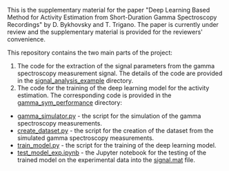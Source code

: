 This is the supplementary material for the paper "Deep Learning Based Method for Activity Estimation from Short-Duration Gamma Spectroscopy Recordings" by D. Bykhovsky and T. Trigano.
The paper is currently under review and the supplementary material is provided for the reviewers' convenience.

This repository contains the two main parts of the project:
1. The code for the extraction of the signal parameters from the gamma spectroscopy measurement signal. The details of the code are provided in the [signal_analysis_example](/signal_analysis_example) directory.
2. The code for the training of the deep learning model for the activity estimation. The corresponding code is provided in the [gamma_sym_performance](/gamma_sym_performance) directory:
* [gamma_simulator.py](/gamma_sym_performance/gamma_simulator.py) - the script for the simulation of the gamma spectroscopy measurements.
* [create_dataset.py](/gamma_sym_performance/create_dataset.py) - the script for the creation of the dataset from the simulated gamma spectroscopy measurements.
* [train_model.py](/gamma_sym_performance/train_model.py) - the script for the training of the deep learning model.
* [test_model_exp.ipynb](/gamma_sym_performance/test_model_exp.ipynb) - the Jupyter notebook for the testing of the trained model on the experimental data into the [signal.mat](/gamma_sym_performance/signal.mat) file.
